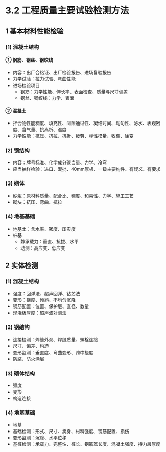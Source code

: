 # 3.2 工程质量主要试验检测方法

## 1 基本材料性能检验

### (1) 混凝土结构

#### ① 钢筋、钢丝、钢绞线

* 内容：出厂合格证、出厂检验报告、进场复验报告
* 力学试验：拉力试验、弯曲性能
* 进场检验项目
  * 钢筋：力学性能、伸长率、表面检查、质量与尺寸偏差
  * 钢丝、钢绞线：力学、表面

#### ② 混凝土

* 拌合物性能稠度、填充性、间隙通过性、凝结时间、均匀性、泌水、表观密度、含气量、抗离析、温度
* 力学性能：抗压、抗拉、抗折、疲劳、弹性模量、收缩、徐变

### (2) 钢结构

* 内容：牌号标准、化学成分碳当量、力学、冷弯
* 应当抽样检验：进口、混批、40mm厚板、一级主要构件、有疑义、有要求

### (3) 砌体

* 砂浆：原材料质量、配合比、稠度、和易性、力学、施工工艺
* 砌块：抗压、弯曲、抗拉

### (4) 地基基础

* 地基土：含水率、密度、压实度
* 桩基
  * 静承载力：垂直、抗拔、水平
  * 动测：高应变、低应变

## 2 实体检测

### (1) 混凝土结构

* 强度：回弹法、超声回弹、钻芯法
* 变形：挠度、倾斜、不均匀沉降
* 钢筋配置：位置、保护层、直径、数量
* 现浇板厚度：超声波对测法

### (2) 钢结构

* 连接检测：焊缝外观、焊缝质量、螺栓连接
* 尺寸、偏差、构造
* 变形监测：垂直度、弯曲变形、跨中挠度
* 防腐、防火涂层

### (3) 砌体结构

* 强度
* 变形
* 构造连接

### (4) 地基基础

* 地基
* 基础检测：形式、尺寸、卖身、材料强度、钢筋配置、损伤
* 变形监测：沉降、水平位移
* 基桩检测：承载力、完整性、桩长、钢筋笼长度、混凝土强度、持力层厚度
